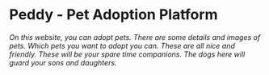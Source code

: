 
# Peddy - Pet Adoption Platform
###### On this website, you can adopt pets. There are some details and images of pets. Which pets you want to adopt you can. These are all nice and friendly. These will be your spare time companions. The dogs here will guard your sons and daughters. 


